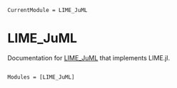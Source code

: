 ```@meta
CurrentModule = LIME_JuML
```

# LIME_JuML

Documentation for [LIME_JuML](https://peilinchen01.github.io/LIME_JuML/dev/) that implements LIME.jl.

```@index
```

```@autodocs
Modules = [LIME_JuML]
```
